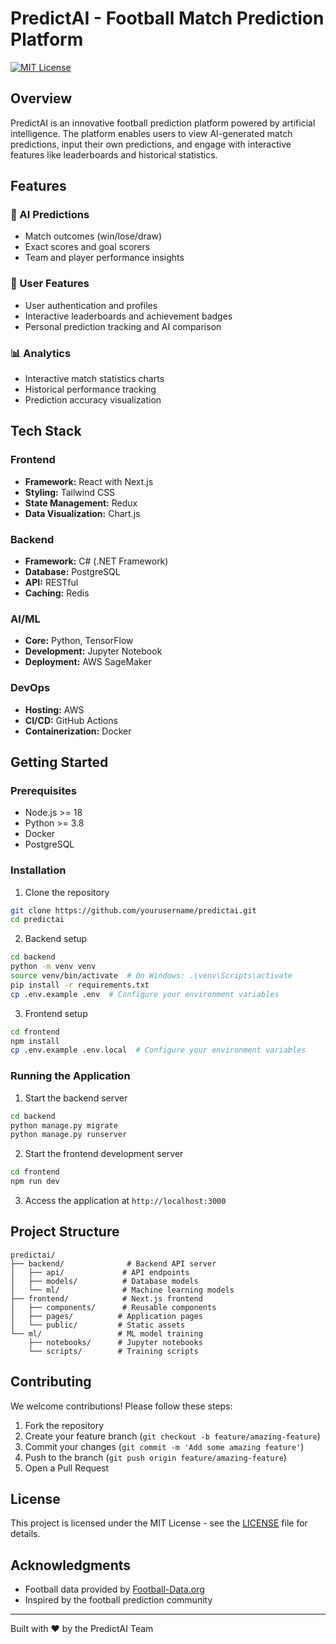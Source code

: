# PredictAI - Football Match Prediction Platform

[![MIT License](https://img.shields.io/badge/License-MIT-green.svg)](https://choosealicense.com/licenses/mit/)

## Overview

PredictAI is an innovative football prediction platform powered by artificial intelligence. The platform enables users to view AI-generated match predictions, input their own predictions, and engage with interactive features like leaderboards and historical statistics.

## Features

### 🤖 AI Predictions

- Match outcomes (win/lose/draw)
- Exact scores and goal scorers
- Team and player performance insights

### 👥 User Features

- User authentication and profiles
- Interactive leaderboards and achievement badges
- Personal prediction tracking and AI comparison

### 📊 Analytics

- Interactive match statistics charts
- Historical performance tracking
- Prediction accuracy visualization

## Tech Stack

### Frontend

- **Framework:** React with Next.js
- **Styling:** Tailwind CSS
- **State Management:** Redux
- **Data Visualization:** Chart.js

### Backend

- **Framework:** C# (.NET Framework)
- **Database:** PostgreSQL
- **API:** RESTful
- **Caching:** Redis

### AI/ML

- **Core:** Python, TensorFlow
- **Development:** Jupyter Notebook
- **Deployment:** AWS SageMaker

### DevOps

- **Hosting:** AWS
- **CI/CD:** GitHub Actions
- **Containerization:** Docker

## Getting Started

### Prerequisites

- Node.js >= 18
- Python >= 3.8
- Docker
- PostgreSQL

### Installation

1. Clone the repository

```bash
git clone https://github.com/yourusername/predictai.git
cd predictai
```

2. Backend setup

```bash
cd backend
python -m venv venv
source venv/bin/activate  # On Windows: .\venv\Scripts\activate
pip install -r requirements.txt
cp .env.example .env  # Configure your environment variables
```

3. Frontend setup

```bash
cd frontend
npm install
cp .env.example .env.local  # Configure your environment variables
```

### Running the Application

1. Start the backend server

```bash
cd backend
python manage.py migrate
python manage.py runserver
```

2. Start the frontend development server

```bash
cd frontend
npm run dev
```

3. Access the application at `http://localhost:3000`

## Project Structure

```
predictai/
├── backend/              # Backend API server
│   ├── api/             # API endpoints
│   ├── models/          # Database models
│   └── ml/              # Machine learning models
├── frontend/            # Next.js frontend
│   ├── components/      # Reusable components
│   ├── pages/          # Application pages
│   └── public/         # Static assets
└── ml/                 # ML model training
    ├── notebooks/      # Jupyter notebooks
    └── scripts/        # Training scripts
```

## Contributing

We welcome contributions! Please follow these steps:

1. Fork the repository
2. Create your feature branch (`git checkout -b feature/amazing-feature`)
3. Commit your changes (`git commit -m 'Add some amazing feature'`)
4. Push to the branch (`git push origin feature/amazing-feature`)
5. Open a Pull Request

## License

This project is licensed under the MIT License - see the [LICENSE](LICENSE) file for details.

## Acknowledgments

- Football data provided by [Football-Data.org](https://www.football-data.org/)
- Inspired by the football prediction community

---

Built with ❤️ by the PredictAI Team
